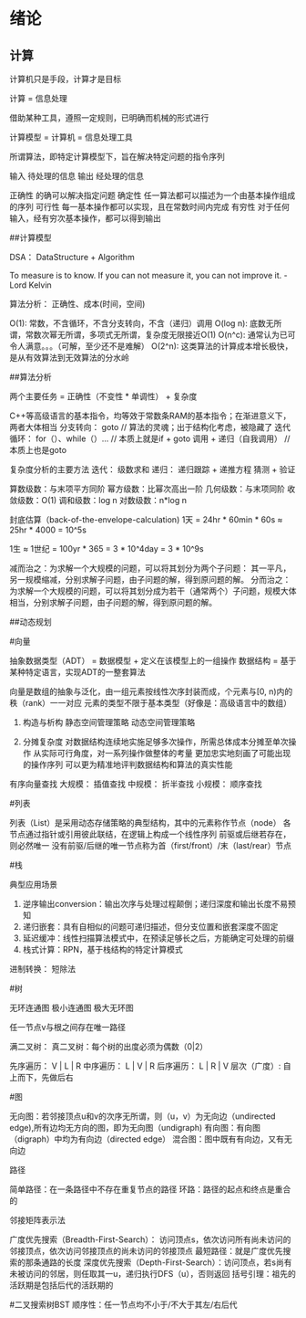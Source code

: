 # 绪论

## 计算
计算机只是手段，计算才是目标

计算 = 信息处理

借助某种工具，遵照一定规则，已明确而机械的形式进行

计算模型 = 计算机 = 信息处理工具

所谓算法，即特定计算模型下，旨在解决特定问题的指令序列

输入 待处理的信息
输出 经处理的信息

正确性 的确可以解决指定问题
确定性 任一算法都可以描述为一个由基本操作组成的序列
可行性 每一基本操作都可以实现，且在常数时间内完成
有穷性 对于任何输入，经有穷次基本操作，都可以得到输出

##计算模型

DSA： DataStructure + Algorithm

To measure is to know. If you can not measure it, you can not improve it. -Lord Kelvin

算法分析： 正确性、成本(时间，空间)



O(1): 常数，不含循环，不含分支转向，不含（递归）调用
O(log n): 底数无所谓，常数次幂无所谓，多项式无所谓，复杂度无限接近O(1)
O(n^c): 通常认为已可令人满意。。。（可解，至少还不是难解）
O(2^n): 这类算法的计算成本增长极快，是从有效算法到无效算法的分水岭

##算法分析

两个主要任务 = 正确性（不变性 * 单调性） + 复杂度

C++等高级语言的基本指令，均等效于常数条RAM的基本指令；在渐进意义下，两者大体相当
分支转向： goto // 算法的灵魂；出于结构化考虑，被隐藏了
迭代循环： for（）、while（）... // 本质上就是if + goto
调用 + 递归（自我调用） // 本质上也是goto

复杂度分析的主要方法
迭代： 级数求和
递归： 递归跟踪 + 递推方程
猜测 + 验证

算数级数：与末项平方同阶
幂方级数：比幂次高出一阶
几何级数：与末项同阶
收敛级数：O(1)
调和级数：log n
对数级数：n*log n


封底估算（back-of-the-envelope-calculation)
1天 = 24hr * 60min * 60s
    ≈ 25hr * 4000
    = 10^5s

1生 ≈ 1世纪
    = 100yr * 365
    = 3 * 10^4day
    = 3 * 10^9s
    

减而治之：为求解一个大规模的问题，可以将其划分为两个子问题： 其一平凡，另一规模缩减，分别求解子问题，由子问题的解，得到原问题的解。
分而治之：为求解一个大规模的问题，可以将其划分成为若干（通常两个）子问题，规模大体相当，分别求解子问题，由子问题的解，得到原问题的解。

##动态规划



#向量

抽象数据类型（ADT） = 数据模型 + 定义在该模型上的一组操作
数据结构 = 基于某种特定语言，实现ADT的一整套算法

向量是数组的抽象与泛化，由一组元素按线性次序封装而成，个元素与[0, n)内的秩（rank）一一对应
元素的类型不限于基本类型（好像是：高级语言中的数组）

1. 构造与析构
    静态空间管理策略
    动态空间管理策略

2. 分摊复杂度
对数据结构连续地实施足够多次操作，所需总体成本分摊至单次操作
从实际可行角度，对一系列操作做整体的考量
更加忠实地刻画了可能出现的操作序列
可以更为精准地评判数据结构和算法的真实性能


有序向量查找
大规模： 插值查找
中规模： 折半查找
小规模： 顺序查找


#列表

列表（List）是采用动态存储策略的典型结构，其中的元素称作节点（node）
各节点通过指针或引用彼此联结，在逻辑上构成一个线性序列
前驱或后继若存在，则必然唯一
没有前驱/后继的唯一节点称为首（first/front）/末（last/rear）节点

#栈

典型应用场景

1. 逆序输出conversion：输出次序与处理过程颠倒；递归深度和输出长度不易预知
2. 递归嵌套：具有自相似的问题可递归描述，但分支位置和嵌套深度不固定
3. 延迟缓冲：线性扫描算法模式中，在预读足够长之后，方能确定可处理的前缀
4. 栈式计算：RPN，基于栈结构的特定计算模式


进制转换： 短除法

#树

无环连通图
极小连通图
极大无环图

任一节点v与根之间存在唯一路径

满二叉树：
真二叉树：每个树的出度必须为偶数（0|2）

先序遍历： V | L | R
中序遍历： L | V | R
后序遍历： L | R | V
层次（广度）: 自上而下，先做后右

#图

无向图：若邻接顶点u和v的次序无所谓，则（u，v）为无向边（undirected edge),所有边均无方向的图，即为无向图（undigraph)
有向图：有向图（digraph）中均为有向边（directed edge）
混合图：图中既有有向边，又有无向边


路径

简单路径：在一条路径中不存在重复节点的路径
环路：路径的起点和终点是重合的


邻接矩阵表示法

广度优先搜索（Breadth-First-Search）： 访问顶点s，依次访问所有尚未访问的邻接顶点，依次访问邻接顶点的尚未访问的邻接顶点
    最短路径：就是广度优先搜索的那条通路的长度
深度优先搜索（Depth-First-Search）：访问顶点，若s尚有未被访问的邻居，则任取其一u，递归执行DFS（u），否则返回
    括号引理：祖先的活跃期是包括后代的活跃期的

#二叉搜索树BST
顺序性：任一节点均不小于/不大于其左/右后代

